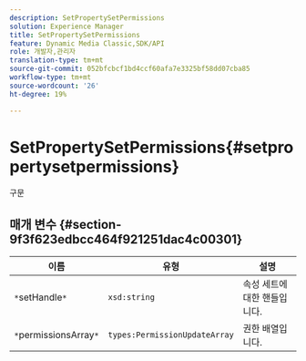 ```yaml
---
description: SetPropertySetPermissions
solution: Experience Manager
title: SetPropertySetPermissions
feature: Dynamic Media Classic,SDK/API
role: 개발자,관리자
translation-type: tm+mt
source-git-commit: 052bfcbcf1bd4ccf60afa7e3325bf58dd07cba85
workflow-type: tm+mt
source-wordcount: '26'
ht-degree: 19%

---
```



# SetPropertySetPermissions{#setpropertysetpermissions}

구문

## 매개 변수 {#section-9f3f623edbcc464f921251dac4c00301}

| 이름 | 유형 | 설명 |
|---|---|---|
| `*`setHandle`*` | `xsd:string` | 속성 세트에 대한 핸들입니다. |
| `*`permissionsArray`*` | `types:PermissionUpdateArray` | 권한 배열입니다. |

